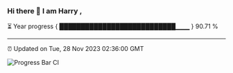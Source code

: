 ### Hi there 👋 I am Harry , 

⏳ Year progress { ███████████████████████████▁▁▁ } 90.71 %

---

⏰ Updated on Tue, 28 Nov 2023 02:36:00 GMT

![Progress Bar CI](https://github.com/duykhang68/duykhang68/workflows/Progress%20Bar%20CI/badge.svg)
